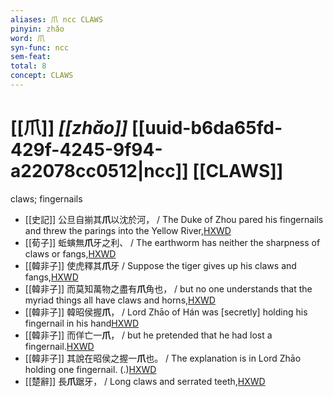 ```yaml
---
aliases: 爪 ncc CLAWS
pinyin: zhǎo
word: 爪
syn-func: ncc
sem-feat: 
total: 8
concept: CLAWS 
---
```

# [[爪]] *[[zhǎo]]*  [[uuid-b6da65fd-429f-4245-9f94-a22078cc0512|ncc]] [[CLAWS]]
claws; fingernails
 - [[史記]] 公旦自揃其**爪**以沈於河， / The Duke of Zhou pared his fingernails and threw the parings into the Yellow River,[HXWD](https://hxwd.org/textview.html?location=KR2a0001_tls_088-10a.22)
 - [[荀子]] 蚯螾無**爪**牙之利、 / The earthworm has neither the sharpness of claws or fangs,[HXWD](https://hxwd.org/textview.html?location=KR3a0002_tls_001-6a.21)
 - [[韓非子]] 使虎釋其**爪**牙 / Suppose the tiger gives up his claws and fangs,[HXWD](https://hxwd.org/textview.html?location=KR3c0005_tls_007-4a.4)
 - [[韓非子]] 而莫知萬物之盡有**爪**角也， / but no one understands that the myriad things all have claws and horns,[HXWD](https://hxwd.org/textview.html?location=KR3c0005_tls_020-124a.8)
 - [[韓非子]] 韓昭侯握**爪**， / Lord Zhāo of Hán was [secretly] holding his fingernail in his hand[HXWD](https://hxwd.org/textview.html?location=KR3c0005_tls_030-116a.3)
 - [[韓非子]] 而佯亡一**爪**， / but he pretended that he had lost a fingernail.[HXWD](https://hxwd.org/textview.html?location=KR3c0005_tls_030-116a.4)
 - [[韓非子]] 其說在昭侯之握一**爪**也。 / The explanation is in Lord Zhāo holding one fingernail. (.)[HXWD](https://hxwd.org/textview.html?location=KR3c0005_tls_030-11a.7)
 - [[楚辭]] 長**爪**踞牙， / Long claws and serrated teeth,[HXWD](https://hxwd.org/textview.html?location=KR4a0001_tls_010-1a.32)